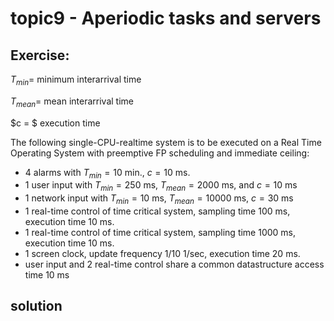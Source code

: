 # topic9 - Aperiodic tasks and servers
## Exercise:

$T_{min} =$ minimum interarrival time

$T_{mean} =$ mean interarrival time

$c = $ execution time

The following single-CPU-realtime system is to be executed on a Real Time Operating System with preemptive FP scheduling and immediate ceiling:
*   4 alarms with $T_{min} = 10$ min., $c=10$ ms.
*   1 user input with $T_{min}=250$ ms, $T_{mean}= 2000$ ms, and $c =  10$ ms
*   1 network input with $T_{min} = 10$ ms, $T_{mean}= 10000$ ms, $c = 30$ ms
*   1 real-time control of time critical system, sampling time 100 ms, execution time 10 ms.
*   1 real-time control of time critical system, sampling time 1000 ms, execution time 10 ms.
*   1 screen clock, update frequency 1/10 1/sec, execution time 20 ms.
*   user input and 2 real-time control share a common datastructure access time 10 ms

## solution
